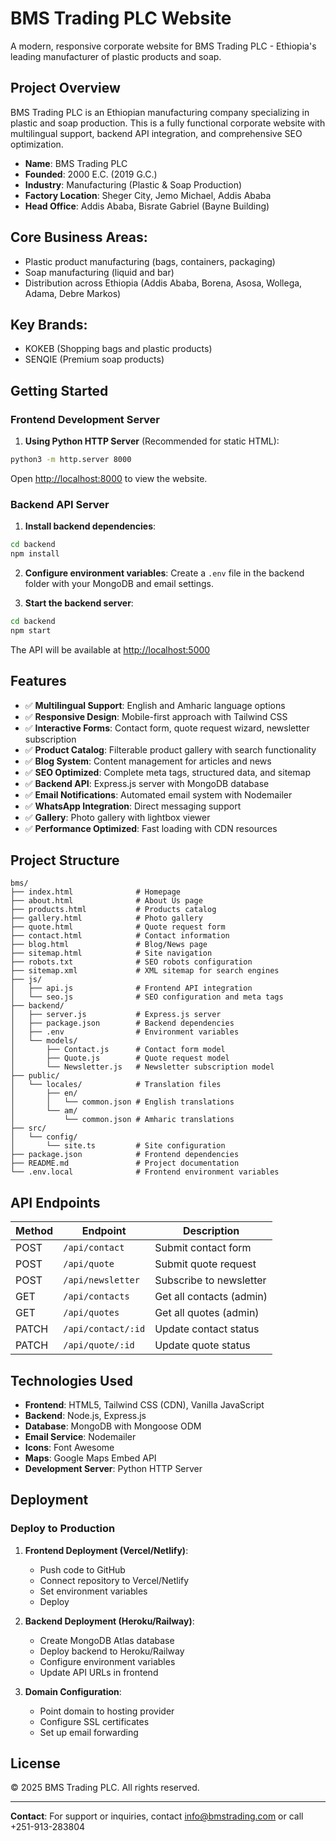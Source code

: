 # BMS Trading PLC Website

A modern, responsive corporate website for BMS Trading PLC - Ethiopia's leading manufacturer of plastic products and soap.

## Project Overview

BMS Trading PLC is an Ethiopian manufacturing company specializing in plastic and soap production. This is a fully functional corporate website with multilingual support, backend API integration, and comprehensive SEO optimization.

- **Name**: BMS Trading PLC
- **Founded**: 2000 E.C. (2019 G.C.)
- **Industry**: Manufacturing (Plastic & Soap Production)
- **Factory Location**: Sheger City, Jemo Michael, Addis Ababa
- **Head Office**: Addis Ababa, Bisrate Gabriel (Bayne Building)

## Core Business Areas:
- Plastic product manufacturing (bags, containers, packaging)
- Soap manufacturing (liquid and bar)
- Distribution across Ethiopia (Addis Ababa, Borena, Asosa, Wollega, Adama, Debre Markos)

## Key Brands:
- KOKEB (Shopping bags and plastic products)
- SENQIE (Premium soap products)

## Getting Started

### Frontend Development Server

1. **Using Python HTTP Server** (Recommended for static HTML):
```bash
python3 -m http.server 8000
```
Open [http://localhost:8000](http://localhost:8000) to view the website.

### Backend API Server

1. **Install backend dependencies**:
```bash
cd backend
npm install
```

2. **Configure environment variables**:
Create a `.env` file in the backend folder with your MongoDB and email settings.

3. **Start the backend server**:
```bash
cd backend
npm start
```

The API will be available at [http://localhost:5000](http://localhost:5000)

## Features

- ✅ **Multilingual Support**: English and Amharic language options
- ✅ **Responsive Design**: Mobile-first approach with Tailwind CSS
- ✅ **Interactive Forms**: Contact form, quote request wizard, newsletter subscription
- ✅ **Product Catalog**: Filterable product gallery with search functionality
- ✅ **Blog System**: Content management for articles and news
- ✅ **SEO Optimized**: Complete meta tags, structured data, and sitemap
- ✅ **Backend API**: Express.js server with MongoDB database
- ✅ **Email Notifications**: Automated email system with Nodemailer
- ✅ **WhatsApp Integration**: Direct messaging support
- ✅ **Gallery**: Photo gallery with lightbox viewer
- ✅ **Performance Optimized**: Fast loading with CDN resources

## Project Structure

```
bms/
├── index.html              # Homepage
├── about.html              # About Us page
├── products.html           # Products catalog
├── gallery.html            # Photo gallery
├── quote.html              # Quote request form
├── contact.html            # Contact information
├── blog.html               # Blog/News page
├── sitemap.html            # Site navigation
├── robots.txt              # SEO robots configuration
├── sitemap.xml             # XML sitemap for search engines
├── js/
│   ├── api.js              # Frontend API integration
│   └── seo.js              # SEO configuration and meta tags
├── backend/
│   ├── server.js           # Express.js server
│   ├── package.json        # Backend dependencies
│   ├── .env                # Environment variables
│   └── models/
│       ├── Contact.js      # Contact form model
│       ├── Quote.js        # Quote request model
│       └── Newsletter.js   # Newsletter subscription model
├── public/
│   └── locales/            # Translation files
│       ├── en/
│       │   └── common.json # English translations
│       └── am/
│           └── common.json # Amharic translations
├── src/
│   └── config/
│       └── site.ts         # Site configuration
├── package.json            # Frontend dependencies
├── README.md               # Project documentation
└── .env.local              # Frontend environment variables
```

## API Endpoints

| Method | Endpoint | Description |
|--------|----------|-------------|
| POST | `/api/contact` | Submit contact form |
| POST | `/api/quote` | Submit quote request |
| POST | `/api/newsletter` | Subscribe to newsletter |
| GET | `/api/contacts` | Get all contacts (admin) |
| GET | `/api/quotes` | Get all quotes (admin) |
| PATCH | `/api/contact/:id` | Update contact status |
| PATCH | `/api/quote/:id` | Update quote status |

## Technologies Used

- **Frontend**: HTML5, Tailwind CSS (CDN), Vanilla JavaScript
- **Backend**: Node.js, Express.js
- **Database**: MongoDB with Mongoose ODM
- **Email Service**: Nodemailer
- **Icons**: Font Awesome
- **Maps**: Google Maps Embed API
- **Development Server**: Python HTTP Server

## Deployment

### Deploy to Production

1. **Frontend Deployment (Vercel/Netlify)**:
   - Push code to GitHub
   - Connect repository to Vercel/Netlify
   - Set environment variables
   - Deploy

2. **Backend Deployment (Heroku/Railway)**:
   - Create MongoDB Atlas database
   - Deploy backend to Heroku/Railway
   - Configure environment variables
   - Update API URLs in frontend

3. **Domain Configuration**:
   - Point domain to hosting provider
   - Configure SSL certificates
   - Set up email forwarding

## License

© 2025 BMS Trading PLC. All rights reserved.

---

**Contact**: For support or inquiries, contact info@bmstrading.com or call +251-913-283804